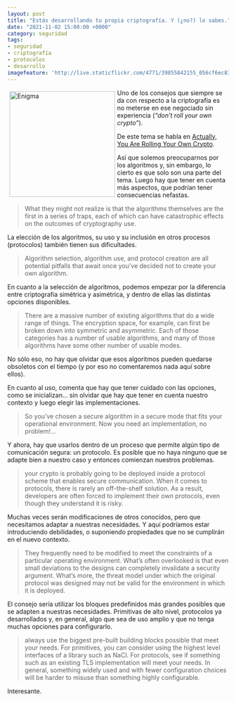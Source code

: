 ```yaml
---
layout: post
title: "Estás desarrollando tu propia criptografía. Y (¿no?) lo sabes."
date: "2021-11-02 15:00:00 +0000"
category: seguridad
tags:
- seguridad
- criptografía
- protocolos
- desarrollo
imagefeature: 'http://live.staticflickr.com/4771/39855842155_056cf6ec83.jpg'
---
```

<a href="https://www.flickr.com/photos/fernand0/39855842155/" title="Enigma "><img src="https://live.staticflickr.com/4771/39855842155_056cf6ec83.jpg" alt="Enigma " width="240" style="float:left; margin:5px"></a>
Uno de los consejos que siempre se da con respecto a la criptografía es no meterse en ese negociado sin experiencia (*“don’t roll your own crypto”*). 

De este tema se habla en [Actually, You Are Rolling Your Own Crypto](https://galois.com/blog/2021/03/actually-you-are-rolling-your-own-crypto/).

Así que solemos preocuparnos por los algoritmos y, sin embargo, lo cierto es que solo son una parte del tema. Luego hay que tener en cuenta más aspectos, que podrían tener consecuencias nefastas.

> What they might not realize is that the algorithms themselves are the first in a series of traps, each of which can have catastrophic effects on the outcomes of cryptography use.

La elección de los algoritmos, su uso y su inclusión en otros procesos (protocolos) también tienen sus dificultades.

> Algorithm selection, algorithm use, and protocol creation are all potential pitfalls that await once you’ve decided not to create your own algorithm. 

En cuanto a la selección de algoritmos, podemos empezar por la diferencia entre criptografía simétrica y asimétrica, y dentro de ellas las distintas opciones disponibles.

> There are a massive number of existing algorithms that do a wide range of things. The encryption space, for example, can first be broken down into symmetric and asymmetric. Each of those categories has a number of usable algorithms, and many of those algorithms have some other number of usable modes. 

No sólo eso, no hay que olvidar que esos algoritmos pueden quedarse obsoletos con el tiempo (y por eso no comentaremos nada aquí sobre ellos).

En cuanto al uso, comenta que hay que tener cuidado con las opciones, como se inicializan... sin olvidar que hay que tener en cuenta nuestro contexto y luego elegir las implementaciones.

> So you’ve chosen a secure algorithm in a secure mode that fits your operational environment. Now you need an implementation, no problem!...

Y ahora, hay que usarlos dentro de un proceso que permite algún tipo de comunicación segura: un protocolo. Es posible que no haya ninguno que se adapte bien a nuestro caso y entonces comienzan nuestros problemas.

> your crypto is probably going to be deployed inside a protocol scheme that enables secure communication. When it comes to protocols, there is rarely an off-the-shelf solution. As a result, developers are often forced to implement their own protocols, even though they understand it is risky.

Muchas veces serán modificaciones de otros conocidos, pero que necesitamos adaptar a nuestras necesidades. Y aquí podríamos estar introduciendo debilidades, o suponiendo propiedades que no se cumplirán en el nuevo contexto.

> They frequently need to be modified to meet the constraints of a particular operating environment. What’s often overlooked is that even small deviations to the designs can completely invalidate a security argument. What’s more, the threat model under which the original protocol was designed may not be valid for the environment in which it is deployed. 

El consejo sería utilizar los bloques predefinidos más grandes posibles que se adapten a nuestras necesidades. Primitivas de alto nivel, protocolos ya desarrollados y, en general, algo que sea de uso amplio y que no tenga muchas opciones para configurarlo.

> always use the biggest pre-built building blocks possible that meet your needs. For primitives, you can consider using the highest level interfaces of a library such as NaCl. For protocols, see if something such as an existing TLS implementation will meet your needs. In general, something widely used and with fewer configuration choices will be harder to misuse than something highly configurable.


Interesante.
